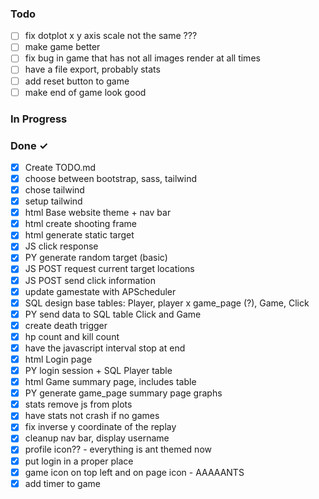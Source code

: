 ### Todo

- [ ] fix dotplot x y axis scale not the same ???
- [ ] make game better
- [ ] fix bug in game that has not all images render at all times
- [ ] have a file export, probably stats
- [ ] add reset button to game
- [ ] make end of game look good

### In Progress

### Done ✓

- [X] Create TODO.md
- [X] choose between bootstrap, sass, tailwind
- [X] chose tailwind
- [X] setup tailwind
- [X] html Base website theme + nav bar
- [X] html create shooting frame
- [X] html generate static target
- [X] JS click response
- [X] PY generate random target (basic)
- [X] JS POST request current target locations
- [X] JS POST send click information
- [x] update gamestate with APScheduler
- [x] SQL design base tables: Player, player x game_page (?), Game, Click
- [x] PY send data to SQL table Click and Game
- [x] create death trigger
- [x] hp count and kill count
- [x] have the javascript interval stop at end
- [x] html Login page
- [x] PY login session + SQL Player table
- [x] html Game summary page, includes table
- [x] PY generate game_page summary page graphs
- [x] stats remove js from plots
- [x] have stats not crash if no games
- [x] fix inverse y coordinate of the replay
- [x] cleanup nav bar, display username
- [x] profile icon?? - everything is ant themed now
- [x] put login in a proper place
- [x] game icon on top left and on page icon - AAAAANTS
- [x] add timer to game